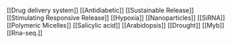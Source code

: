 [[Drug delivery system]]
[[Antidiabetic]]
[[Sustainable Release]]
[[Stimulating Responsive Release]]
[[Hypoxia]]
[[Nanoparticles]]
[[SiRNA]]
[[Polymeric Micelles]]
[[Salicylic acid]]
[[Arabidopsis]]
[[Drought]]
[[Myb]]
[[Rna-seq.]]
